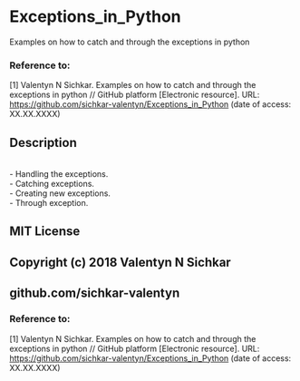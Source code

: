 # Exceptions_in_Python
Examples on how to catch and through the exceptions in python

### Reference to:
[1] Valentyn N Sichkar. Examples on how to catch and through the exceptions in python // GitHub platform [Electronic resource]. URL: https://github.com/sichkar-valentyn/Exceptions_in_Python (date of access: XX.XX.XXXX)

## Description
<br/> - Handling the exceptions.
<br/> - Catching exceptions.
<br/> - Creating new exceptions.
<br/> - Through exception.

## MIT License
## Copyright (c) 2018 Valentyn N Sichkar
## github.com/sichkar-valentyn
### Reference to:
[1] Valentyn N Sichkar. Examples on how to catch and through the exceptions in python // GitHub platform [Electronic resource]. URL: https://github.com/sichkar-valentyn/Exceptions_in_Python (date of access: XX.XX.XXXX)
